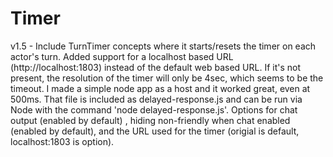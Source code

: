 # Timer

v1.5 - Include TurnTimer concepts where it starts/resets the timer on each actor's turn.  Added support for a localhost based URL (http://localhost:1803) instead of the default web based URL. If it's not present, the resolution of the timer will only be 4sec, which seems to be the timeout.  I made a simple node app as a host and it worked great, even at 500ms.  That file is included as delayed-response.js and can be run via Node with the command 'node delayed-response.js'.  Options for chat output (enabled by default) , hiding non-friendly when chat enabled (enabled by default), and the URL used for the timer (origial is default, localhost:1803 is option).
